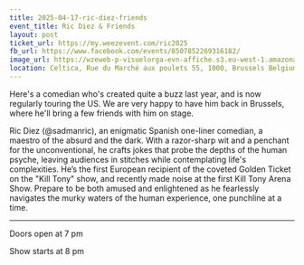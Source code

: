 ```yaml
---
title: 2025-04-17-ric-diez-friends
event_title: Ric Diez & Friends
layout: post
ticket_url: https://my.weezevent.com/ric2025
fb_url: https://www.facebook.com/events/8507852269316182/
image_url: https://wzeweb-p-visuelorga-evn-affiche.s3.eu-west-1.amazonaws.com/affiche_1278787.jpeg
location: Celtica, Rue du Marché aux poulets 55, 1000, Brussels Belgium
---
```


Here's a comedian who's created quite a buzz last year, and is now regularly touring the US. We are very happy to have him back in Brussels, where he'll bring a few friends with him on stage.

Ric Diez (@sadmanric), an enigmatic Spanish one-liner comedian, a maestro of the absurd and the dark. With a razor-sharp wit and a penchant for the unconventional, he crafts jokes that probe the depths of the human psyche, leaving audiences in stitches while contemplating life's complexities. He’s the first European recipient of the coveted Golden Ticket on the "Kill Tony" show, and recently made noise at the first Kill Tony Arena Show. Prepare to be both amused and enlightened as he fearlessly navigates the murky waters of the human experience, one punchline at a time.

<hr style="width:100%;" />

Doors open at 7 pm

Show starts at 8 pm 
